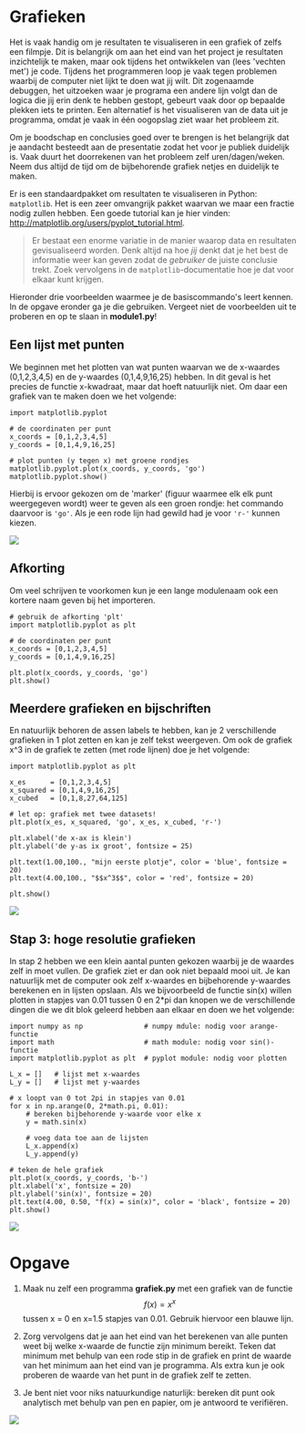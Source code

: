 # Grafieken

Het is vaak handig om je resultaten te visualiseren in een grafiek of zelfs een filmpje. Dit is belangrijk om aan het eind van het project je resultaten inzichtelijk te maken, maar ook tijdens het ontwikkelen van (lees 'vechten met') je code. Tijdens het programmeren loop je vaak tegen problemen waarbij de computer niet lijkt te doen wat jij wilt. Dit zogenaamde debuggen, het uitzoeken waar je programa een andere lijn volgt dan de logica die jij erin denk te hebben gestopt, gebeurt vaak door op bepaalde plekken iets te printen. Een alternatief is het visualiseren van de data uit je programma, omdat je vaak in één oogopslag ziet waar het probleem zit.

Om je boodschap en conclusies goed over te brengen is het belangrijk dat je aandacht besteedt aan de presentatie zodat het voor je publiek duidelijk is. Vaak duurt het doorrekenen van het probleem zelf uren/dagen/weken. Neem dus altijd de tijd om de bijbehorende grafiek netjes en duidelijk te maken.

Er is een standaardpakket om resultaten te visualiseren in Python: `matplotlib`. Het is een zeer omvangrijk pakket waarvan we maar een fractie nodig zullen hebben. Een goede tutorial kan je hier vinden: <http://matplotlib.org/users/pyplot_tutorial.html>.

> Er bestaat een enorme variatie in de manier waarop data en resultaten gevisualiseerd worden. Denk altijd na hoe *jij* denkt dat je het best de informatie weer kan geven zodat de *gebruiker* de juiste conclusie trekt. Zoek vervolgens in de `matplotlib`-documentatie hoe je dat voor elkaar kunt krijgen.

Hieronder drie voorbeelden waarmee je de basiscommando's leert kennen. In de opgave eronder ga je die gebruiken. Vergeet niet de voorbeelden uit te proberen en op te slaan in **module1.py**!

## Een lijst met punten

We beginnen met het plotten van wat punten waarvan we de x-waardes (0,1,2,3,4,5) en de y-waardes (0,1,4,9,16,25) hebben. In dit geval is het precies de functie x-kwadraat, maar dat hoeft natuurlijk niet. Om daar een grafiek van te maken doen we het volgende:

    import matplotlib.pyplot
	
    # de coordinaten per punt
    x_coords = [0,1,2,3,4,5]
    y_coords = [0,1,4,9,16,25]
	
    # plot punten (y tegen x) met groene rondjes
    matplotlib.pyplot.plot(x_coords, y_coords, 'go')
    matplotlib.pyplot.show()

Hierbij is ervoor gekozen om de 'marker' (figuur waarmee elk elk punt weergegeven wordt) weer te geven als een groen rondje: het commando daarvoor is `'go'`. Als je een rode lijn had gewild had je voor `'r-'` kunnen kiezen. 

![](plotje1.png)

## Afkorting

Om veel schrijven te voorkomen kun je een lange modulenaam ook een kortere naam geven bij het importeren.

    # gebruik de afkorting 'plt'
    import matplotlib.pyplot as plt
	
    # de coordinaten per punt
    x_coords = [0,1,2,3,4,5]
    y_coords = [0,1,4,9,16,25]
	
    plt.plot(x_coords, y_coords, 'go')
    plt.show()

## Meerdere grafieken en bijschriften

En natuurlijk behoren de assen labels te hebben, kan je 2 verschillende grafieken in 1 plot zetten en kan je zelf tekst weergeven. Om ook de grafiek x^3 in de grafiek te zetten (met rode lijnen) doe je het volgende:

    import matplotlib.pyplot as plt
	
    x_es      = [0,1,2,3,4,5]
    x_squared = [0,1,4,9,16,25]
	x_cubed   = [0,1,8,27,64,125]
	
    # let op: grafiek met twee datasets!
	plt.plot(x_es, x_squared, 'go', x_es, x_cubed, 'r-')
	
	plt.xlabel('de x-ax is klein')
	plt.ylabel('de y-as ix groot', fontsize = 25)
    
	plt.text(1.00,100., "mijn eerste plotje", color = 'blue', fontsize = 20)
	plt.text(4.00,100., "$$x^3$$", color = 'red', fontsize = 20)
    
	plt.show()

![](plotje2.png)

## Stap 3: hoge resolutie grafieken

In stap 2 hebben we een klein aantal punten gekozen waarbij je de waardes 
zelf in moet vullen. De grafiek ziet er dan ook niet bepaald mooi uit. Je kan natuurlijk met de computer ook zelf x-waardes en bijbehorende y-waardes berekenen en in lijsten opslaan. Als we bijvoorbeeld de functie sin(x) willen plotten in stapjes van 0.01 tussen 0 en 2*pi dan knopen we de verschillende dingen die we dit blok geleerd hebben aan elkaar en doen we het volgende:

    import numpy as np               # numpy mdule: nodig voor arange-functie
    import math                      # math module: nodig voor sin()-functie
    import matplotlib.pyplot as plt  # pyplot module: nodig voor plotten

    L_x = []   # lijst met x-waardes
    L_y = []   # lijst met y-waardes

    # x loopt van 0 tot 2pi in stapjes van 0.01
    for x in np.arange(0, 2*math.pi, 0.01):
        # bereken bijbehorende y-waarde voor elke x
    	y = math.sin(x)
        
        # voeg data toe aan de lijsten
    	L_x.append(x)
    	L_y.append(y)
    
    # teken de hele grafiek
    plt.plot(x_coords, y_coords, 'b-')
    plt.xlabel('x', fontsize = 20)
    plt.ylabel('sin(x)', fontsize = 20)
    plt.text(4.00, 0.50, "f(x) = sin(x)", color = 'black', fontsize = 20)
    plt.show()

![](plotje3.png)

# Opgave

1. Maak nu zelf een programma **grafiek.py** met een grafiek van de functie $$f(x) = x^x$$ tussen x = 0 en x=1.5 stapjes van 0.01. Gebruik hiervoor een blauwe lijn.

2. Zorg vervolgens dat je aan het eind van het berekenen van alle punten weet bij welke x-waarde de functie zijn minimum bereikt. Teken dat minimum met behulp van een rode stip in de grafiek en print de waarde van het minimum aan het eind van je programma. Als extra kun je ook proberen de waarde van het punt in de grafiek zelf te zetten.

3. Je bent niet voor niks natuurkundige naturlijk: bereken dit punt ook analytisch met behulp van pen en papier, om je antwoord te verifiëren.

![](plotje4.png)
